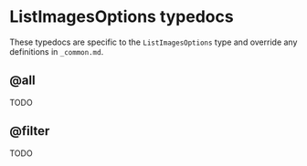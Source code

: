# ListImagesOptions typedocs

These typedocs are specific to the `ListImagesOptions` type and override any definitions in `_common.md`.

## @all

TODO

## @filter

TODO
